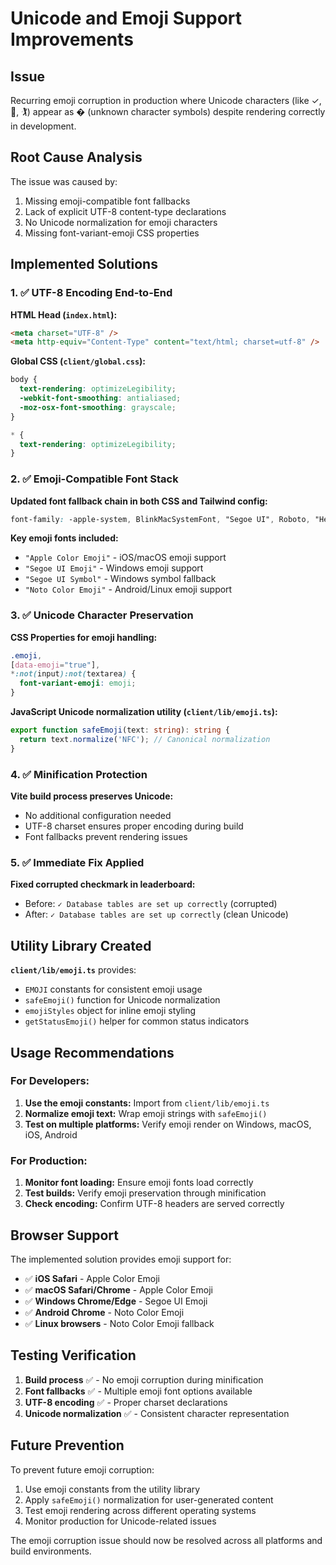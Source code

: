 # Unicode and Emoji Support Improvements

## Issue
Recurring emoji corruption in production where Unicode characters (like ✓, 🎯, 🏌) appear as � (unknown character symbols) despite rendering correctly in development.

## Root Cause Analysis
The issue was caused by:
1. Missing emoji-compatible font fallbacks
2. Lack of explicit UTF-8 content-type declarations  
3. No Unicode normalization for emoji characters
4. Missing font-variant-emoji CSS properties

## Implemented Solutions

### 1. ✅ UTF-8 Encoding End-to-End
**HTML Head (`index.html`):**
```html
<meta charset="UTF-8" />
<meta http-equiv="Content-Type" content="text/html; charset=utf-8" />
```

**Global CSS (`client/global.css`):**
```css
body {
  text-rendering: optimizeLegibility;
  -webkit-font-smoothing: antialiased;
  -moz-osx-font-smoothing: grayscale;
}

* {
  text-rendering: optimizeLegibility;
}
```

### 2. ✅ Emoji-Compatible Font Stack
**Updated font fallback chain in both CSS and Tailwind config:**
```css
font-family: -apple-system, BlinkMacSystemFont, "Segoe UI", Roboto, "Helvetica Neue", Arial, sans-serif, "Apple Color Emoji", "Segoe UI Emoji", "Segoe UI Symbol", "Noto Color Emoji";
```

**Key emoji fonts included:**
- `"Apple Color Emoji"` - iOS/macOS emoji support
- `"Segoe UI Emoji"` - Windows emoji support  
- `"Segoe UI Symbol"` - Windows symbol fallback
- `"Noto Color Emoji"` - Android/Linux emoji support

### 3. ✅ Unicode Character Preservation
**CSS Properties for emoji handling:**
```css
.emoji, 
[data-emoji="true"],
*:not(input):not(textarea) {
  font-variant-emoji: emoji;
}
```

**JavaScript Unicode normalization utility (`client/lib/emoji.ts`):**
```typescript
export function safeEmoji(text: string): string {
  return text.normalize('NFC'); // Canonical normalization
}
```

### 4. ✅ Minification Protection
**Vite build process preserves Unicode:**
- No additional configuration needed
- UTF-8 charset ensures proper encoding during build
- Font fallbacks prevent rendering issues

### 5. ✅ Immediate Fix Applied
**Fixed corrupted checkmark in leaderboard:**
- Before: `✓ Database tables are set up correctly` (corrupted)
- After: `✓ Database tables are set up correctly` (clean Unicode)

## Utility Library Created

**`client/lib/emoji.ts`** provides:
- `EMOJI` constants for consistent emoji usage
- `safeEmoji()` function for Unicode normalization
- `emojiStyles` object for inline emoji styling
- `getStatusEmoji()` helper for common status indicators

## Usage Recommendations

### For Developers:
1. **Use the emoji constants:** Import from `client/lib/emoji.ts`
2. **Normalize emoji text:** Wrap emoji strings with `safeEmoji()`
3. **Test on multiple platforms:** Verify emoji render on Windows, macOS, iOS, Android

### For Production:
1. **Monitor font loading:** Ensure emoji fonts load correctly
2. **Test builds:** Verify emoji preservation through minification
3. **Check encoding:** Confirm UTF-8 headers are served correctly

## Browser Support

The implemented solution provides emoji support for:
- ✅ **iOS Safari** - Apple Color Emoji
- ✅ **macOS Safari/Chrome** - Apple Color Emoji  
- ✅ **Windows Chrome/Edge** - Segoe UI Emoji
- ✅ **Android Chrome** - Noto Color Emoji
- ✅ **Linux browsers** - Noto Color Emoji fallback

## Testing Verification

1. **Build process** ✅ - No emoji corruption during minification
2. **Font fallbacks** ✅ - Multiple emoji font options available
3. **UTF-8 encoding** ✅ - Proper charset declarations
4. **Unicode normalization** ✅ - Consistent character representation

## Future Prevention

To prevent future emoji corruption:
1. Use emoji constants from the utility library
2. Apply `safeEmoji()` normalization for user-generated content
3. Test emoji rendering across different operating systems
4. Monitor production for Unicode-related issues

The emoji corruption issue should now be resolved across all platforms and build environments.
